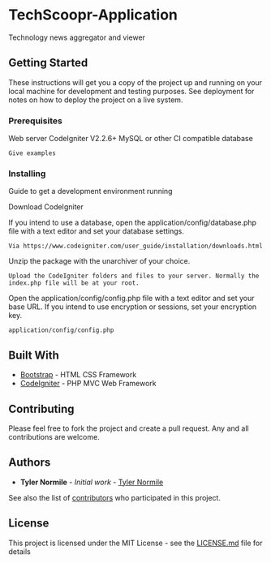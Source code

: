 # TechScoopr-Application

Technology news aggregator and viewer

## Getting Started

These instructions will get you a copy of the project up and running on your local machine for development and testing purposes. See deployment for notes on how to deploy the project on a live system.

### Prerequisites

Web server
CodeIgniter V2.2.6+
MySQL or other CI compatible database


```
Give examples
```

### Installing

Guide to get a development environment running

Download CodeIgniter


If you intend to use a database, open the application/config/database.php file with a text editor and set your database settings.

```
Via https://www.codeigniter.com/user_guide/installation/downloads.html

```

Unzip the package with the unarchiver of your choice.

```
Upload the CodeIgniter folders and files to your server. Normally the index.php file will be at your root.

```

Open the application/config/config.php file with a text editor and set your base URL. If you intend to use encryption or sessions, set your encryption key.

```
application/config/config.php

```


## Built With

* [Bootstrap](http://getbootstrap.com/) - HTML CSS Framework
* [CodeIgniter](https://www.codeigniter.com//) - PHP MVC Web Framework

## Contributing

Please feel free to fork the project and create a pull request. Any and all contributions are welcome.

## Authors

* **Tyler Normile** - *Initial work* - [Tyler Normile](https://github.com/ityler)

See also the list of [contributors](https://github.com/ityler/TechScoopr-Application/contributors) who participated in this project.

## License

This project is licensed under the MIT License - see the [LICENSE.md](LICENSE.md) file for details

